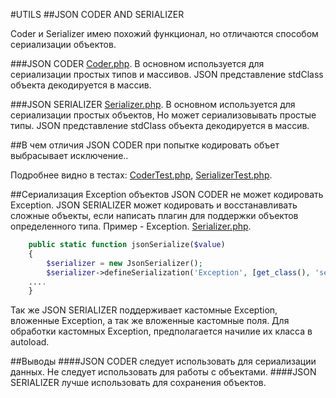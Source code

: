 #UTILS
##JSON CODER AND SERIALIZER

Coder и Serializer имею похожий функционал, но отличаются способом сериализации объектов.

###JSON CODER
[Coder.php](https://github.com/rollun-com/rollun-utils/blob/master/src/Json/Coder.php/).
В основном используется для сериализации простых типов и массивов.
JSON представление stdClass объекта декодируется в массив.

###JSON SERIALIZER
[Serializer.php](https://github.com/rollun-com/rollun-utils/blob/master/src/Json/Serializer.php/).
В основном используется для сериализации простых объектов, Но может сериализовывать простые типы.
JSON представление stdClass объекта декодируется в массив.

##В чем отличия
JSON CODER при попытке кодировать объет выбрасывает исключение..

Подробнее видно в тестах:
[CoderTest.php](https://github.com/rollun-com/rollun-utils/blob/master/src/Json/Coder.php/),
[SerializerTest.php](https://github.com/rollun-com/rollun-utils/blob/master/src/Json/Coder.php/).

##Сериализация Exception объектов
JSON CODER не может кодировать Exception.
JSON SERIALIZER может кодировать и восстанавливать сложные объекты, если написать плагин для поддержки объектов определенного типа.
Пример - Exception. [Serializer.php](https://github.com/rollun-com/rollun-utils/blob/master/src/Json/Serializer.php/).

````PHP
    public static function jsonSerialize($value)
    {
        $serializer = new JsonSerializer();
        $serializer->defineSerialization('Exception', [get_class(), 'serializeException'], [get_class(), 'unserializeException']);
    ....
    }
````
Так же JSON SERIALIZER поддерживает кастомные Exception, вложенные Exception, а так же вложенные кастомные поля.
Для обработки кастомных Exception, предполагается начилие их класса в autoload.

##Выводы
####JSON CODER следует использовать для сериализации данных. Не следует использовать для работы с объектами.
####JSON SERIALIZER лучше использовать для сохранения объектов.
